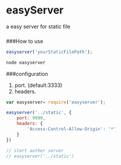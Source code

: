 # easyServer
a easy server for static file

###



###How to use

```javascript
easyserver('yourStaticFilePath');

node easyserver
```

###configuration
1. port. (default:3333)
2. headers. 

```javascript
var easyserver= require('easyserver');

easyserver('../static', {
	port: 9999,
	headers: {
		'Access-Control-Allow-Origin': '*'
	}
})

// start aother server
// easyserver('../static')
```
